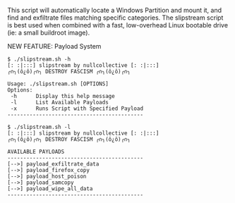 This script will automatically locate a Windows Partition and mount it, and find and exfiltrate files matching specific categories. The slipstream script is best used when combined with a fast, low-overhead Linux bootable drive (ie: a small buildroot image).

NEW FEATURE: Payload System

```
$ ./slipstream.sh -h
[: :|:::] slipstream by nullcollective [: :|:::]
╭∩╮(ô¿ô)╭∩╮ DESTROY FASCISM ╭∩╮(ô¿ô)╭∩╮

Usage: ./slipstream.sh [OPTIONS]
Options:
 -h      Display this help message
 -l      List Available Payloads
 -x      Runs Script with Specified Payload
-------------------------------------------

$ ./slipstream.sh -l
[: :|:::] slipstream by nullcollective [: :|:::]
╭∩╮(ô¿ô)╭∩╮ DESTROY FASCISM ╭∩╮(ô¿ô)╭∩╮

AVAILABLE PAYLOADS
-------------------------------------------
[-->] payload_exfiltrate_data
[-->] payload_firefox_copy
[-->] payload_host_poison
[-->] payload_samcopy
[-->] payload_wipe_all_data
-------------------------------------------
```
